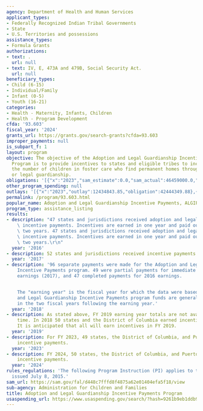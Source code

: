 ```yaml
---
agency: Department of Health and Human Services
applicant_types:
- Federally Recognized Indian Tribal Governments
- State
- U.S. Territories and possessions
assistance_types:
- Formula Grants
authorizations:
- text: .
  url: null
- text: IV, E, 473A and 479B, Social Security Act.
  url: null
beneficiary_types:
- Child (6-15)
- Individual/Family
- Infant (0-5)
- Youth (16-21)
categories:
- Health - Maternity, Infants, Children
- Health - Program Development
cfda: '93.603'
fiscal_year: '2024'
grants_url: https://grants.gov/search-grants?cfda=93.603
improper_payments: null
is_subpart_f: 1
layout: program
objective: The objective of the Adoption and Legal Guardianship Incentive Payments
  Program is to provide incentives to states and eligible tribes to increase annually
  the number of children in foster care who find permanent homes through adoption
  or legal guardianship.
obligations: '[{"x":"2023","sam_estimate":0.0,"sam_actual":46459000.0,"usa_spending_actual":36497898.97},{"x":"2024","sam_estimate":0.0,"sam_actual":61058500.0,"usa_spending_actual":54118117.75},{"x":"2025","sam_estimate":0.0,"sam_actual":75000000.0,"usa_spending_actual":-2417219.95}]'
other_program_spending: null
outlays: '[{"x":"2023","outlay":12434843.85,"obligation":42444349.88},{"x":"2024","outlay":3571257.82,"obligation":68557500.0},{"x":"2025","outlay":0.0,"obligation":0.0}]'
permalink: /program/93.603.html
popular_name: Adoption and Legal Guardianship Incentive Payments, ALGIPP
program_type: assistance_listing
results:
- description: "47 states and jurisdictions received adoption and legal guardianship\
    \ incentive payments. Incentives are earned in one year and paid out in the following\
    \ two years. 47 states and jurisdictions received adoption and legal guardianship\
    \ incentive payments. Incentives are earned in one year and paid out in the following\
    \ two years.\r\n"
  year: '2016'
- description: 52 states and jurisdictions received incentive payments.
  year: '2017'
- description: '96 separate payments were made for the Adoption and Legal Guardianship
    Incentive Payments program. 49 were partial payments for immediate prior-year
    earnings (2017), and 47 completed payments for 2016 earnings.


    The "earning year" is the fiscal year for which the data were based. Adoption
    and Legal Guardianship Incentive Payments program funds are generally awarded
    in the two fiscal years following the earning year.'
  year: '2018'
- description: As stated above, FY 2019 earning year totals are not available at this
    time. In 2018 50 states and the District of Columbia earned incentive payments.
    It is anticipated that all will earn incentives in FY 2019.
  year: '2019'
- description: For FY 2023, 49 states, the District of Columbia, and Puerto Rico earned
    incentive payments.
  year: '2023'
- description: FY 2024, 50 states, the District of Columbia, and Puerto Rico earned
    incentive payments.
  year: '2024'
rules_regulations: 'The following Program Instruction (PI) applies to this program:  ACYF-CB-PI-15-08,
  issued July 8, 2015.'
sam_url: https://sam.gov/fal/d448c7fffd8f4875a62e01404efa5f18/view
sub-agency: Administration for Children and Families
title: Adoption and Legal Guardianship Incentive Payments Program
usaspending_url: https://www.usaspending.gov/search/?hash=9261b9eb1ddb995308c89bb81666bc72
---
```

